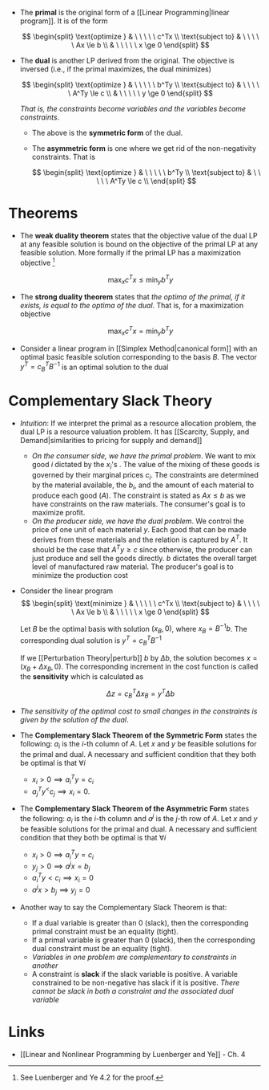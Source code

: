 * The **primal** is the original form of a [[Linear Programming|linear program]]. It is of the form
  
  $$
    \begin{split}
    \text{optimize } & \ \ \ \ \ c^Tx \\  
    \text{subject to} & \ \ \ \ \ Ax \le b \\ 
    & \ \ \ \ \ x \ge 0 
    \end{split} 
    $$

* The **dual** is another LP derived from the original. The objective is inversed (i.e., if the primal maximizes, the dual minimizes)
  
    $$
    \begin{split}
    \text{optimize } & \ \ \ \ \ b^Ty \\  
    \text{subject to} & \ \ \ \ \ A^Ty \le c \\ 
    & \ \ \ \ \ y \ge 0 
    \end{split} 
    $$
    
    *That is, the constraints become variables and the variables become constraints*.
	* The above is the **symmetric form** of the dual.
	* The **asymmetric form** is one where we get rid of the non-negativity constraints. That is
	  
	  $$
	  \begin{split}
	  \text{optimize } & \ \ \ \ \ b^Ty \\  
	  \text{subject to} & \ \ \ \ \ A^Ty \le c \\  
	  \end{split} 
	  $$
	  
# Theorems
* The **weak duality theorem** states that the objective value of the dual LP at any feasible solution is bound on the objective of the primal LP at any feasible solution.  More formally if the primal LP has a maximization objective [^weak_duality]
  
  $$
  \max_x  c^Tx \le \min_y b^T y
  $$
* The **strong duality theorem** states that *the optima of the primal, if it exists, is equal to the optima of the dual*. That is, for a maximization objective
  
  $$
  \max_x c^T x = \min_y b^Ty
  $$

* Consider a linear program in [[Simplex Method|canonical form]] with an optimal basic feasible solution corresponding to the basis $B$. The vector $y^T=c^T_B B^{-1}$ is an optimal solution to the dual 



[^weak_duality]: See Luenberger and Ye 4.2 for the proof.


# Complementary Slack Theory
* *Intuition*: If we interpret the primal as a resource allocation problem, the dual LP is a resource valuation problem. It has [[Scarcity, Supply, and Demand|similarities to pricing for supply and demand]]
	* *On the consumer side, we have the primal problem*. We want to mix good $i$  dictated by the $x_i$'s . The value of the mixing of these goods is governed by their marginal prices $c_i$.  The constraints are determined by the material available, the $b_i$, and the amount of each material to produce each good ($A$). The constraint is stated as $Ax \le b$ as we have constraints on the raw materials. The consumer's goal is to maximize profit.
	* *On the producer side, we have the dual problem*. We control the price of one unit of each material $y$. Each good that can be made derives from these materials and the relation is captured by $A^T$. It should be the case that $A^Ty \ge c$ since otherwise, the producer can just produce and sell the goods directly. $b$ dictates the overall target level of manufactured raw material. The producer's goal is to minimize the production cost 

* Consider the linear program
    $$
  \begin{split}
  \text{minimize } & \ \ \ \ \ c^Tx \\  
  \text{subject to} & \ \ \ \ \ Ax \le b \\ 
  & \ \ \ \ \ x \ge 0 
  \end{split} 
  $$
  
  Let $B$ be the optimal basis with solution $(x_B,0)$, where $x_B = B^{-1}b$. The corresponding dual solution is $y^T = c^T_B B^{-1}$ 
  
  If we [[Perturbation Theory|perturb]] $b$ by $\Delta b$, the solution becomes $x = (x_B + \Delta x_B, 0)$. The corresponding increment in the cost function is called the **sensitivity** which is calculated as 
  
  $$
  \Delta z = c_B^T \Delta x_B = y^T \Delta b
  $$

 * *The sensitivity of the optimal cost to small changes in the constraints is given by the solution of the dual*.

* The **Complementary Slack Theorem of the Symmetric Form** states the following:  $a_i$ is the $i$-th column of $A$. Let $x$ and $y$ be feasible solutions for the primal and dual. A necessary and sufficient condition that they both be optimal is that $\forall i$
	* $x_i >0 \implies a_i^T y = c_i$
	* $a_j^Ty^ < c_j \implies x_i = 0$. 

* The **Complementary Slack Theorem of the Asymmetric Form** states the following: $a_i$ is the $i$-th column and $a^j$ is the $j$-th row of $A$. Let $x$ and $y$ be feasible solutions for the primal and dual. A necessary and sufficient condition that they both be optimal is that $\forall i$
	* $x_i > 0 \implies a_i^T y=c_i$
	* $y_j > 0 \implies a^j x = b_j$
	* $a_i^T y < c_i \implies x_i = 0$
	* $a^jx > b_j\implies y_j =0$ 
* Another way to say the Complementary Slack Theorem is that:
	* If a dual variable is greater than $0$ (slack), then the corresponding primal constraint must be an equality (tight).
	* If a primal variable is greater than $0$ (slack), then the corresponding dual constraint must be an equality (tight).
	* *Variables in one problem are complementary to constraints in another*
	* A constraint is **slack** if the slack variable is positive.  A variable constrained to be non-negative has slack if it is positive. *There cannot be slack in both a constraint and the associated dual variable*
# Links
* [[Linear and Nonlinear Programming by Luenberger and Ye]] - Ch. 4